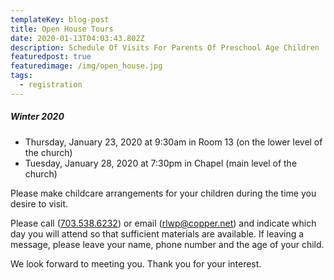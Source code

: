 ```yaml
---
templateKey: blog-post
title: Open House Tours
date: 2020-01-13T04:03:43.802Z
description: Schedule Of Visits For Parents Of Preschool Age Children
featuredpost: true
featuredimage: /img/open_house.jpg
tags:
  - registration
---
```

##### Winter 2020

* Thursday, January 23, 2020 at 9:30am  in Room 13 (on the lower level of the church)
* Tuesday, January 28, 2020 at 7:30pm in Chapel (main level of the church)

Please make childcare arrangements for your children during the time you desire to visit.

Please call ([703.538.6232](tel:+17035386232)) or email ([rlwp@copper.net](rlwp@copper.net)) and indicate which day you will attend so that sufficient materials are available. If leaving a message, please leave your name, phone number and the age of your child. 

We look forward to meeting you. Thank you for your interest.

